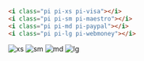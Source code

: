 
```html
<i class="pi pi-xs pi-visa"></i>
<i class="pi pi-sm pi-maestro"></i>
<i class="pi pi-md pi-paypal"></i>
<i class="pi pi-lg pi-webmoney"></i>
```

![xs](https://raw.githubusercontent.com/hiqdev/payment-icons/master/src/assets/png/xs/paypal.png)
![sm](https://raw.githubusercontent.com/hiqdev/payment-icons/master/src/assets/png/sm/webmoney.png)
![md](https://raw.githubusercontent.com/hiqdev/payment-icons/master/src/assets/png/md/maestro.png)
![lg](https://raw.githubusercontent.com/hiqdev/payment-icons/master/src/assets/png/lg/visa.png)

